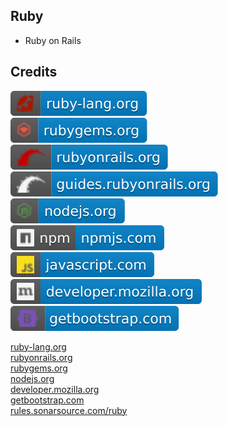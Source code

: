 Ruby
----

- Ruby on Rails

Credits
-------
[![image](
Credits/ruby-lang.org.svg?raw=true)](https://ruby-lang.org)  
[![image](
Credits/rubygems.org.svg?raw=true)](https://rubygems.org)  
[![image](
Credits/rubyonrails.org.svg?raw=true)](https://rubyonrails.org)  
[![image](
Credits/guides.rubyonrails.org.svg?raw=true)](https://guides.rubyonrails.org)  
[![image](
Credits/nodejs.org.svg?raw=true)](https://nodejs.org)  
[![image](
Credits/npmjs.com.svg?raw=true)](https://npmjs.com)  
[![image](
Credits/javascript.com.svg?raw=true)](https://javascript.com)  
[![image](
Credits/developer.mozilla.org.svg?raw=true)](https://developer.mozilla.org)    
[![image](
Credits/getbootstrap.com.svg?raw=true)](https://getbootstrap.com)  

[ruby-lang.org](https://ruby-lang.org/)  
[rubyonrails.org](https://rubyonrails.org/)  
[rubygems.org](https://rubygems.org/)  
[nodejs.org](https://nodejs.org/)  
[developer.mozilla.org](https://developer.mozilla.org/)  
[getbootstrap.com](https://getbootstrap.com/)  
[rules.sonarsource.com/ruby](https://rules.sonarsource.com/ruby/)

